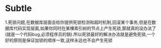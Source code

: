 

# Subtle

1.死锁问题,在数据库层面会给你提供死锁检测和超时机制,回滚某个事务,但是在数据库代码实现层面,如果你同时在某棵索引树的节点上产生死锁,那就真的没办法了(就是一个代码bug,必须程序员的锅).所以死锁最好的解决办法就是避免死锁,一个好的原则是保证加锁的顺序一致,这样永远也不会产生死锁